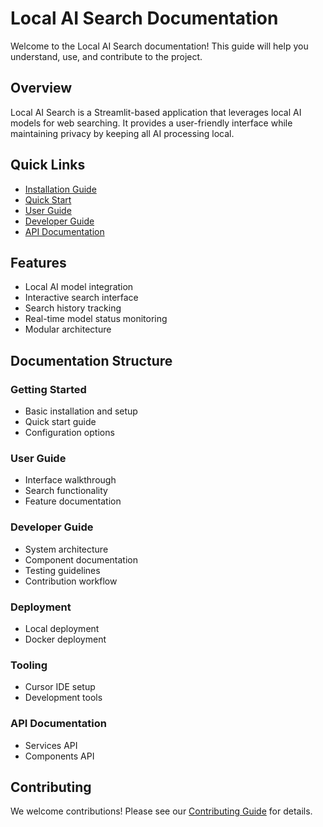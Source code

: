 # Local AI Search Documentation

Welcome to the Local AI Search documentation! This guide will help you understand, use, and contribute to the project.

## Overview

Local AI Search is a Streamlit-based application that leverages local AI models for web searching. It provides a user-friendly interface while maintaining privacy by keeping all AI processing local.

## Quick Links

- [Installation Guide](getting_started/installation.md)
- [Quick Start](getting_started/quickstart.md)
- [User Guide](user_guide/interface.md)
- [Developer Guide](developer_guide/architecture.md)
- [API Documentation](api/services.md)

## Features

- Local AI model integration
- Interactive search interface
- Search history tracking
- Real-time model status monitoring
- Modular architecture

## Documentation Structure

### Getting Started
- Basic installation and setup
- Quick start guide
- Configuration options

### User Guide
- Interface walkthrough
- Search functionality
- Feature documentation

### Developer Guide
- System architecture
- Component documentation
- Testing guidelines
- Contribution workflow

### Deployment
- Local deployment
- Docker deployment

### Tooling
- Cursor IDE setup
- Development tools

### API Documentation
- Services API
- Components API

## Contributing

We welcome contributions! Please see our [Contributing Guide](developer_guide/contributing.md) for details.